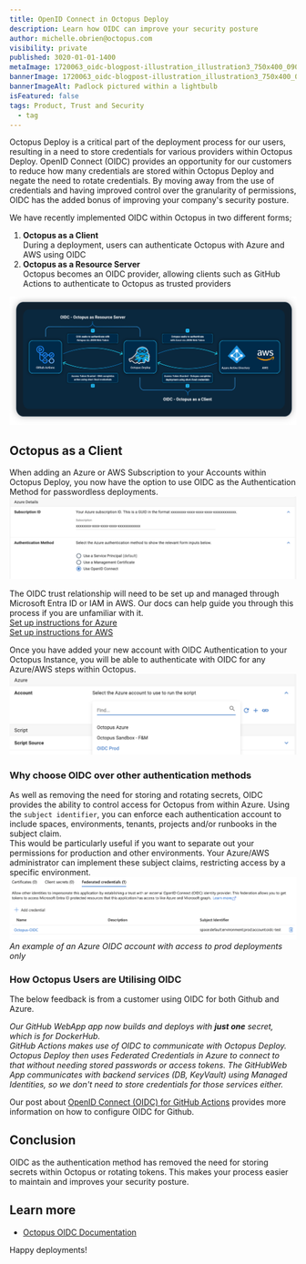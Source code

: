 ```yaml
---
title: OpenID Connect in Octopus Deploy
description: Learn how OIDC can improve your security posture
author: michelle.obrien@octopus.com
visibility: private
published: 3020-01-01-1400
metaImage: 1720063_oidc-blogpost-illustration_illustration3_750x400_090623.png
bannerImage: 1720063_oidc-blogpost-illustration_illustration3_750x400_090623.png
bannerImageAlt: Padlock pictured within a lightbulb
isFeatured: false
tags: Product, Trust and Security
  - tag
---
```



Octopus Deploy is a critical part of the deployment process for our users, resulting in a need to store credentials for various providers within Octopus Deploy.  OpenID Connect (OIDC) provides an opportunity for our customers to reduce how many credentials are stored within Octopus Deploy and negate the need to rotate credentials. By moving away from the use of credentials and having improved control over the granularity of permissions, OIDC has the added bonus of improving your company's security posture.

We have recently implemented OIDC within Octopus in two different forms;

1. **Octopus as a Client**  
During a deployment, users can authenticate Octopus with Azure and AWS using OIDC  
2. **Octopus as a Resource Server**  
Octopus becomes an OIDC provider, allowing clients such as GitHub Actions to authenticate to Octopus as trusted providers

![Diagram showing the different OIDC relationships within Octopus](dia-oidc-2024.png "width=500") 

## Octopus as a Client 

When adding an Azure or AWS Subscription to your Accounts within Octopus Deploy, you now have the option to use OIDC as the Authentication Method for passwordless deployments.  
![Creating an account with OIDC in Octopus](azure-account-oidc.png "width=500")

The OIDC trust relationship will need to be set up and managed through Microsoft Entra ID or IAM in AWS. Our docs can help guide you through this process if you are unfamiliar with it.  
[Set up instructions for Azure](https://octopus.com/docs/infrastructure/accounts/azure#create-a-federated-credential-for-an-azure-service-principal)  
[Set up instructions for AWS](https://octopus.com/docs/infrastructure/accounts/aws#openid-connect)

Once you have added your new account with OIDC Authentication to your Octopus Instance, you will be able to authenticate with OIDC for any Azure/AWS steps within Octopus.  
![Using the OIDC account within a step in Octopus](step-oidc-account.png "width=500")

### Why choose OIDC over other authentication methods
As well as removing the need for storing and rotating secrets, OIDC provides the ability to control access for Octopus from within Azure. Using the `subject identifier`, you can enforce each authentication account to include spaces, environments, tenants, projects and/or runbooks in the subject claim.  
This would be particularly useful if you want to separate out your permissions for production and other environments. Your Azure/AWS administrator can implement these subject claims, restricting access by a specific environment.  
![OIDC in Azure App Registrations](app-registrations-oidc.png "width=500")*An example of an Azure OIDC account with access to prod deployments only*

### How Octopus Users are Utilising OIDC
The below feedback is from a customer using OIDC for both Github and Azure. 

*Our GitHub WebApp app now builds and deploys with **just one** secret, which is for DockerHub.  
GitHub Actions makes use of OIDC to communicate with Octopus Deploy. Octopus Deploy then uses Federated Credentials in Azure to connect to that without needing stored passwords or access tokens. The GitHubWeb App communicates with backend services (DB, KeyVault) using Managed Identities, so we don't need to store credentials for those services either.*

Our post about [OpenID Connect (OIDC) for GitHub Actions](https://octopus.com/blog/github-seamless-integration) provides more information on how to configure OIDC for Github.

## Conclusion
OIDC as the authentication method has removed the need for storing secrets within Octopus or rotating tokens.  This makes your process easier to maintain and improves your security posture.  

## Learn more
- [Octopus OIDC Documentation](https://octopus.com/docs/infrastructure/accounts/openid-connect)


Happy deployments!
